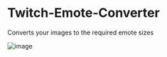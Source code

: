 # Twitch-Emote-Converter
Converts your images to the required emote sizes

![image](https://user-images.githubusercontent.com/104657171/221387526-c5ae837a-a609-45c6-96b1-d55809662be1.png)

